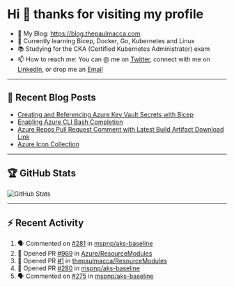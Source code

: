 # Hi 👋 thanks for visiting my profile

- 💬 My Blog: <https://blog.thepaulmacca.com>
- 🌱 Currently learning Bicep, Docker, Go, Kubernetes and Linux
- 📚 Studying for the CKA (Certified Kubernetes Administrator) exam
- 📫 How to reach me: You can @ me on [Twitter](https://twitter.com/thepaulmacca), connect with me on [LinkedIn](https://www.linkedin.com/in/thepaulmacca/), or drop me an [Email](mailto:pm@thepaulmacca.com)

---

## :blue_book: Recent Blog Posts
<!-- BLOG-POST-LIST:START -->
- [Creating and Referencing Azure Key Vault Secrets with Bicep](https://blog.thepaulmacca.com/creating-and-referencing-azure-key-vault-secrets-with-bicep/)
- [Enabling Azure CLI Bash Completion](https://blog.thepaulmacca.com/enabling-azure-cli-bash-completion/)
- [Azure Repos Pull Request Comment with Latest Build Artifact Download Link](https://blog.thepaulmacca.com/azure-repos-pull-request-comment-with-latest-build-artifact-download-link/)
- [Azure Icon Collection](https://blog.thepaulmacca.com/azure-icon-collection/)
<!-- BLOG-POST-LIST:END -->

---

## :trophy: GitHub Stats

![GitHub Stats](https://github-readme-stats.vercel.app/api?username=thepaulmacca&count_private=true&show_icons=true&theme=dark)

---

## :zap: Recent Activity

<!--START_SECTION:activity-->
1. 🗣 Commented on [#281](https://github.com/mspnp/aks-baseline/issues/281) in [mspnp/aks-baseline](https://github.com/mspnp/aks-baseline)
2. 💪 Opened PR [#969](https://github.com/Azure/ResourceModules/pull/969) in [Azure/ResourceModules](https://github.com/Azure/ResourceModules)
3. 💪 Opened PR [#1](https://github.com/thepaulmacca/ResourceModules/pull/1) in [thepaulmacca/ResourceModules](https://github.com/thepaulmacca/ResourceModules)
4. 💪 Opened PR [#280](https://github.com/mspnp/aks-baseline/pull/280) in [mspnp/aks-baseline](https://github.com/mspnp/aks-baseline)
5. 🗣 Commented on [#275](https://github.com/mspnp/aks-baseline/issues/275) in [mspnp/aks-baseline](https://github.com/mspnp/aks-baseline)
<!--END_SECTION:activity-->
